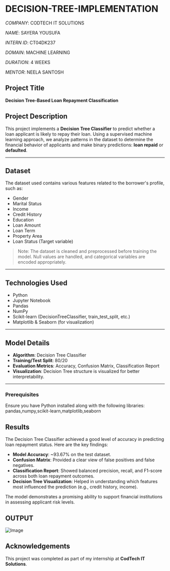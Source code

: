 # DECISION-TREE-IMPLEMENTATION

*COMPANY*: CODTECH IT SOLUTIONS

*NAME*: SAYERA YOUSUFA

*INTERN ID*: CT04DK237

*DOMAIN*: MACHINE LEARNING

*DURATION*: 4 WEEKS

*MENTOR*: NEELA SANTOSH

##  Project Title
**Decision Tree-Based Loan Repayment Classification**

##  Project Description

This project implements a **Decision Tree Classifier** to predict whether a loan applicant is likely to repay their loan. Using a supervised machine learning approach, we analyze patterns in the dataset to determine the financial behavior of applicants and make binary predictions: **loan repaid** or **defaulted**.

---

##  Dataset

The dataset used contains various features related to the borrower's profile, such as:
- Gender
- Marital Status
- Income
- Credit History
- Education
- Loan Amount
- Loan Term
- Property Area
- Loan Status (Target variable)

> Note: The dataset is cleaned and preprocessed before training the model. Null values are handled, and categorical variables are encoded appropriately.

---

##  Technologies Used

- Python
- Jupyter Notebook
- Pandas
- NumPy
- Scikit-learn (DecisionTreeClassifier, train_test_split, etc.)
- Matplotlib & Seaborn (for visualization)

---

##  Model Details

- **Algorithm**: Decision Tree Classifier
- **Training/Test Split**: 80/20
- **Evaluation Metrics**: Accuracy, Confusion Matrix, Classification Report
- **Visualization**: Decision Tree structure is visualized for better interpretability.

---
###  Prerequisites

Ensure you have Python installed along with the following libraries:
pandas,numpy,scikit-learn,matplotlib,seaborn

## Results

The Decision Tree Classifier achieved a good level of accuracy in predicting loan repayment status. Here are the key findings:

-  **Model Accuracy**: ~93.67% on the test dataset.
-  **Confusion Matrix**: Provided a clear view of false positives and false negatives.
-  **Classification Report**: Showed balanced precision, recall, and F1-score across both loan repayment outcomes.
-  **Decision Tree Visualization**: Helped in understanding which features most influenced the prediction (e.g., credit history, income).

The model demonstrates a promising ability to support financial institutions in assessing applicant risk levels.

## OUTPUT

![Image](https://github.com/user-attachments/assets/5edc9fba-9a14-4665-84aa-6232b6e2ef45)

##  Acknowledgements

This project was completed as part of my internship at **CodTech IT Solutions**.


